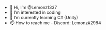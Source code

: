 - 👋 Hi, I’m @Lemonz1337
- 👀 I’m interested in coding
- 🌱 I’m currently learning C# (Unity)
- 📫 How to reach me - Discord: Lemonz#2984

